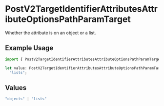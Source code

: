 # PostV2TargetIdentifierAttributesAttributeOptionsPathParamTarget

Whether the attribute is on an object or a list.

## Example Usage

```typescript
import { PostV2TargetIdentifierAttributesAttributeOptionsPathParamTarget } from "attio-js/models/operations";

let value: PostV2TargetIdentifierAttributesAttributeOptionsPathParamTarget =
  "lists";
```

## Values

```typescript
"objects" | "lists"
```